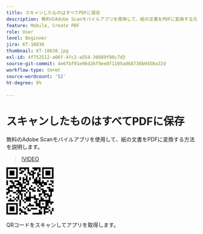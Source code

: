```yaml
---
title: スキャンしたものはすべてPDFに保存
description: 無料のAdobe Scanモバイルアプリを使用して、紙の文書をPDFに変換する方法を説明します
feature: Mobile, Create PDF
role: User
level: Beginner
jira: KT-10838
thumbnail: KT-10838.jpg
exl-id: 4f752512-a06f-4fc2-a554-30889f96c7d3
source-git-commit: 4e6fbf91e96d26f9ee8f1105ad68738b9450a32d
workflow-type: tm+mt
source-wordcount: '52'
ht-degree: 0%

---
```


# スキャンしたものはすべてPDFに保存

無料のAdobe Scanモバイルアプリを使用して、紙の文書をPDFに変換する方法を説明します。

>[!VIDEO](https://video.tv.adobe.com/v/3412790?quality=12&learn=on&hidetitle=true&captions=jpn)

![QRコード](../assets/Scanqrcode.jpg)

QRコードをスキャンしてアプリを取得します。
